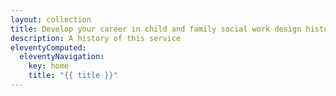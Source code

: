 ```yaml
---
layout: collection
title: Develop your career in child and family social work design history
description: A history of this service
eleventyComputed:
  eleventyNavigation:
    key: home
    title: "{{ title }}"
---
```

